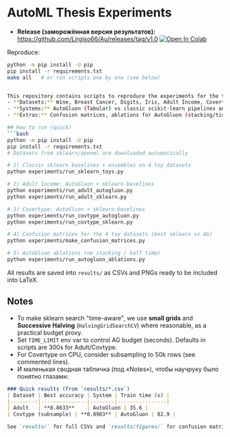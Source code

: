 # AutoML Thesis Experiments
- **Release (заморожённая версия результатов):** https://github.com/Lirgiso66/Au/releases/tag/v1.0
[![Open In Colab](https://colab.research.googleusercontent.com/assets/colab-badge.svg)](https://colab.research.google.com/github/Lirgiso66/Au/blob/main/colab_quickstart.ipynb)

Reproduce:
```bash
python -m pip install -U pip
pip install -r requirements.txt
make all   # or run scripts one by one (see below)


This repository contains scripts to reproduce the experiments for the thesis:
- **Datasets:** Wine, Breast Cancer, Digits, Iris, Adult Income, Covertype
- **Systems:** AutoGluon (Tabular) vs classic scikit-learn pipelines and ensembles
- **Extras:** Confusion matrices, ablations for AutoGluon (stacking/time budget)

## How to run (quick)
```bash
python -m pip install -U pip
pip install -r requirements.txt
# Datasets from sklearn/openml are downloaded automatically

# 1) Classic sklearn baselines + ensembles on 4 toy datasets
python experiments/run_sklearn_toys.py

# 2) Adult Income: AutoGluon + sklearn baselines
python experiments/run_adult_autogluon.py
python experiments/run_adult_sklearn.py

# 3) Covertype: AutoGluon + sklearn baselines
python experiments/run_covtype_autogluon.py
python experiments/run_covtype_sklearn.py

# 4) Confusion matrices for the 4 toy datasets (best sklearn vs AG)
python experiments/make_confusion_matrices.py

# 5) AutoGluon ablations (no stacking / half time)
python experiments/run_autogluon_ablations.py
```

All results are saved into `results/` as CSVs and PNGs ready to be included into LaTeX.

## Notes
- To make sklearn search "time-aware", we use **small grids** and **Successive Halving** (`HalvingGridSearchCV`) where reasonable, as a practical budget proxy.
- Set `TIME_LIMIT` env var to control AG budget (seconds). Defaults in scripts are 300s for Adult/Covtype.
- For Covertype on CPU, consider subsampling to 50k rows (see commented lines).
- И маленькая сводная табличка (под «Notes»), чтобы научруку было понятно глазами:
```markdown
### Quick results (from `results/*.csv`)
| Dataset | Best accuracy | System | Train time (s) |
|--------:|---------------|--------|----------------|
| Adult   | **0.8633**    | AutoGluon | 35.6 |
| Covtype (subsample) | **0.8983** | AutoGluon | 82.9 |

See `results/` for full CSVs and `results/figures/` for confusion matrices.

